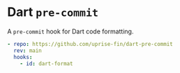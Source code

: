 # Dart `pre-commit`

A `pre-commit` hook for Dart code formatting.

```yaml
- repo: https://github.com/uprise-fin/dart-pre-commit
  rev: main
  hooks:
    - id: dart-format
```
